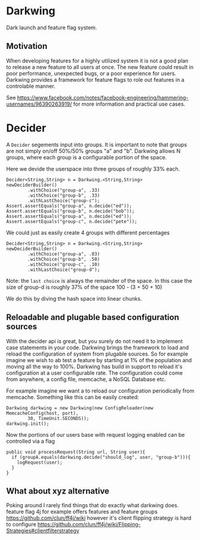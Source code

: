 Darkwing
======
Dark launch and feature flag system. 

Motivation
-------
When developing features for a highly utilized system it is not a good plan to release a new feature to all users at once. The new feature could result in poor performance, unexpected bugs, or a poor experience for users. Darkwing provides a framework for feature flags to role out features in a controlable manner.

See https://www.facebook.com/notes/facebook-engineering/hammering-usernames/96390263919/ for more information and practical use cases.

Decider
=====

A `Decider` segements input into groups. It is important to note that groups are not simply on/off 50%/50% groups "a" and "b". Darkwing allows N groups, where each group is a configurable portion of the space.

Here we devide the userspace into three groups of roughly 33% each.

    Decider<String,String> n = Darkwing.<String,String> newDeciderBuilder()
            .withChoice("group-a", .33)
            .withChoice("group-b", .33)
            .withLastChoice("group-c");
    Assert.assertEquals("group-a", n.decide("ed"));
    Assert.assertEquals("group-b", n.decide("bob"));
    Assert.assertEquals("group-a", n.decide("ed"));
    Assert.assertEquals("group-c", n.decide("pete"));

We could just as easily create 4 groups with different percentages

    Decider<String,String> n = Darkwing.<String,String> newDeciderBuilder()
            .withChoice("group-a", .03)
            .withChoice("group-b", .50)
            .withChoice("group-c", .10)
            .withLastChoice("group-d");

Note: the `last choice`  is always the remainder of the space. In this case the size of group-d is roughly 37% of the space 100 - (3 + 50 + 10)

We do this by diving the hash space into linear chunks.

Reloadable and plugable based configuration sources
-------

With the decider api is great, but you surely do not need it to implement case statements in your code. Darkwing brings the framework to load and reload the configuration of system from plugable sources. So for example imagine we wish to ab test a feature by starting at 1% of the population and moving all the way to 100%. Darkwing has build in support to reload it's configuration at a user configurable rate. The configuration could come from anywhere, a config file, memcache, a NoSQL Database etc.

For example imagine we want a to reload our configuration periodically from memcache. Something like this can be easily created:

    Darkwing darkwing = new Darkwing(new ConfigReloader(new MemcacheConfig(host, port), 
            30, TimeUnit.SECONDS));
    darkwing.init();

Now the portions of our users base with request logging enabled can be controlled via a flag

    public void processRequest(String url, String user){
      if (groupA.equals(darkwing.decide("should_log", user, "group-b"))){
        logRequest(user);
      }
    }

What about xyz alternative
-------

Poking around I rarely find things that do exactly what darkwing does. feature flag 4j for example offers features and feature groups https://github.com/clun/ff4j/wiki however it's client flipping strategy is hard to configure https://github.com/clun/ff4j/wiki/Flipping-Strategies#clientfilterstrategy 
